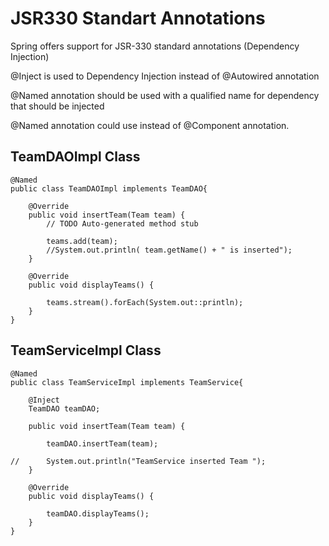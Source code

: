 # JSR330 Standart Annotations

Spring offers support for JSR-330 standard annotations (Dependency Injection)

@Inject is used to Dependency Injection instead of @Autowired annotation

@Named annotation should be used with a qualified name for dependency that should be injected

@Named annotation could use instead of @Component annotation. 

## TeamDAOImpl Class
```
@Named
public class TeamDAOImpl implements TeamDAO{

	@Override
	public void insertTeam(Team team) {
		// TODO Auto-generated method stub
	
		teams.add(team);
		//System.out.println( team.getName() + " is inserted");	
	}

	@Override
	public void displayTeams() {
		
		teams.stream().forEach(System.out::println);
	}
}
```
## TeamServiceImpl Class
```
@Named
public class TeamServiceImpl implements TeamService{

	@Inject
	TeamDAO teamDAO;

	public void insertTeam(Team team) {
		
		teamDAO.insertTeam(team);
		
//		System.out.println("TeamService inserted Team ");
	}

	@Override
	public void displayTeams() {
		
		teamDAO.displayTeams();	
	}
}
```
